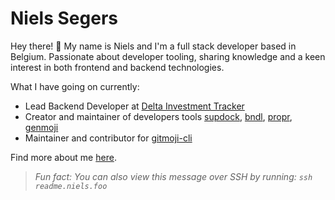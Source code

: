 # Niels Segers

Hey there! 👋 My name is Niels and I'm a full stack developer based in Belgium. Passionate about developer tooling, sharing knowledge and a keen interest in both frontend and backend technologies.

What I have going on currently:

- Lead Backend Developer at [Delta Investment Tracker](https://delta.app)
- Creator and maintainer of developers tools [supdock](https://github.com/segersniels/supdock), [bndl](https://github.com/segersniels/bndl), [propr](https://github.com/segersniels/propr), [genmoji](https://github.com/segersniels/genmoji)
- Maintainer and contributor for [gitmoji-cli](https://github.com/carloscuesta/gitmoji-cli)

Find more about me [here](https://niels.foo/about).

> _Fun fact: You can also view this message over SSH by running: `ssh readme.niels.foo`_
